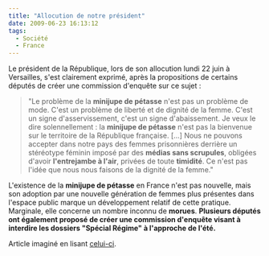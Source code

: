 ```yaml
---
title: "Allocution de notre président"
date: 2009-06-23 16:13:12
tags:
  - Société
  - France
---
```


Le président de la République, lors de son allocution lundi 22 juin à Versailles, s'est clairement exprimé, après la propositions de certains députés de créer une commission d'enquête sur ce sujet&nbsp;:

> "Le problème de la **minijupe de pétasse** n'est pas un problème de mode. C'est un problème de liberté et de dignité de la femme. C'est un signe d'asservissement, c'est un signe d'abaissement. Je veux le dire solennellement&nbsp;: la **minijupe de pétasse** n'est pas la bienvenue sur le territoire de la République française. […] Nous ne pouvons accepter dans notre pays des femmes prisonnières derrière un stéréotype féminin imposé par des **médias sans scrupules**, obligées d'avoir **l'entrejambe à l'air**, privées de toute **timidité**. Ce n'est pas l'idée que nous nous faisons de la dignité de la femme."

L'existence de la **minijupe de pétasse** en France n'est pas nouvelle, mais son adoption par une nouvelle génération de femmes plus présentes dans l'espace public marque un développement relatif de cette pratique. Marginale, elle concerne un nombre inconnu de **morues**. **Plusieurs députés ont également proposé de créer une commission d'enquête visant à interdire les dossiers "Spécial Régime" à l'approche de l'été.**

Article imaginé en lisant [celui-ci](http://www.lemonde.fr/societe/article/2009/06/23/pour-nicolas-sarkozy-ce-n-est-pas-un-probleme-religieux_1210262_3224.html).